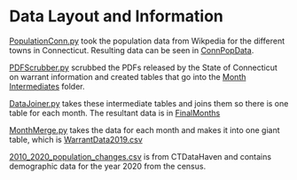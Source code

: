 # Data Layout and Information

[PopulationConn.py](./PopulationConn.py) took the population data from Wikpedia for the different towns in Connecticut. Resulting data can be seen in [ConnPopData](./ConnPopData.csv).  

[PDFScrubber.py](./PDFSCrubber.py) scrubbed the PDFs released by the State of Connecticut on warrant information and created tables that go into the [Month Intermediates](./MonthIntermediates) folder. 

[DataJoiner.py](./DataJoiner.py) takes these intermediate tables and joins them so there is one table for each month. The resultant data is in [FinalMonths](./FinalMonths)

[MonthMerge.py](./MonthMerge.py) takes the data for each month and makes it into one giant table, which is [WarrantData2019.csv](./WarrantData2019.csv)

[2010_2020_population_changes.csv](./2010_2020_population_changes.csv) is from CTDataHaven and contains demographic data for the year 2020 from the census. 